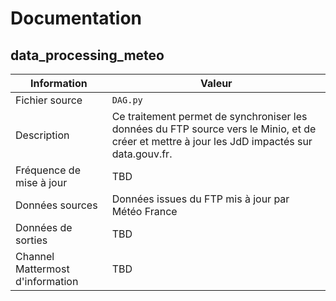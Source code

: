 # Documentation

## data_processing_meteo

| Information | Valeur |
| -------- | -------- |
| Fichier source     | `DAG.py`     |
| Description | Ce traitement permet de synchroniser les données du FTP source vers le Minio, et de créer et mettre à jour les JdD impactés sur data.gouv.fr. |
| Fréquence de mise à jour | TBD |
| Données sources | Données issues du FTP mis à jour par Météo France |
| Données de sorties | TBD |
| Channel Mattermost d'information | TBD |
